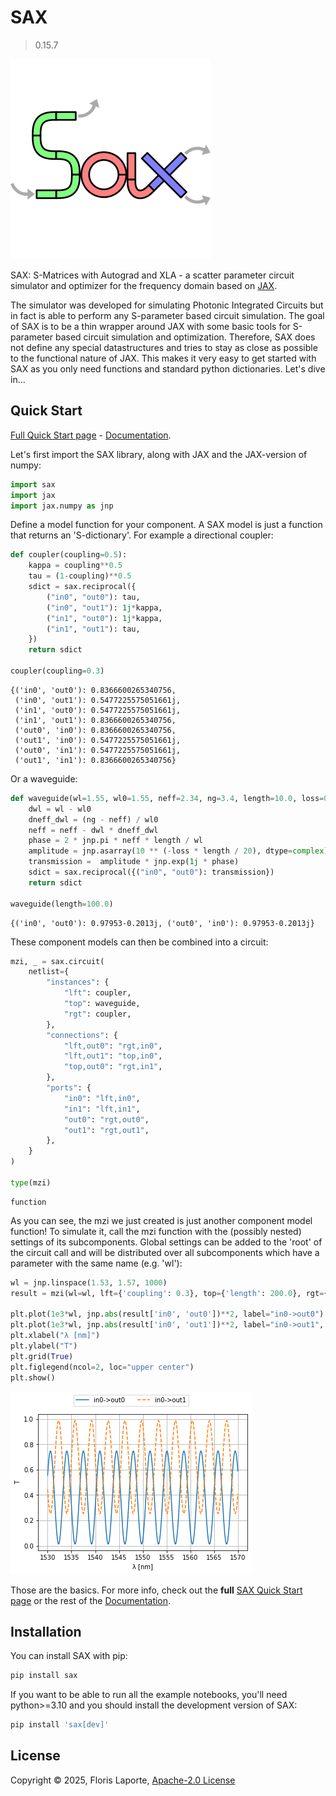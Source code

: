 # SAX

> 0.15.7

![SAX LOGO](docs/assets/logo.svg)

SAX: S-Matrices with Autograd and XLA - a scatter parameter circuit simulator and
optimizer for the frequency domain based on [JAX](https://github.com/google/jax).

The simulator was developed for simulating Photonic Integrated Circuits but in fact is
able to perform any S-parameter based circuit simulation. The goal of SAX is to be a
thin wrapper around JAX with some basic tools for S-parameter based circuit simulation
and optimization. Therefore, SAX does not define any special datastructures and tries to
stay as close as possible to the functional nature of JAX. This makes it very easy to
get started with SAX as you only need functions and standard python dictionaries. Let's
dive in...

## Quick Start

[Full Quick Start page](https://flaport.github.io/sax/nbs/examples/01_quick_start) - [Documentation](https://flaport.github.io/sax).

Let's first import the SAX library, along with JAX and the JAX-version of numpy:

```python
import sax
import jax
import jax.numpy as jnp
```

Define a model function for your component. A SAX model is just a function that returns
an 'S-dictionary'. For example a directional coupler:

```python
def coupler(coupling=0.5):
    kappa = coupling**0.5
    tau = (1-coupling)**0.5
    sdict = sax.reciprocal({
        ("in0", "out0"): tau,
        ("in0", "out1"): 1j*kappa,
        ("in1", "out0"): 1j*kappa,
        ("in1", "out1"): tau,
    })
    return sdict

coupler(coupling=0.3)
```

    {('in0', 'out0'): 0.8366600265340756,
     ('in0', 'out1'): 0.5477225575051661j,
     ('in1', 'out0'): 0.5477225575051661j,
     ('in1', 'out1'): 0.8366600265340756,
     ('out0', 'in0'): 0.8366600265340756,
     ('out1', 'in0'): 0.5477225575051661j,
     ('out0', 'in1'): 0.5477225575051661j,
     ('out1', 'in1'): 0.8366600265340756}

Or a waveguide:

```python
def waveguide(wl=1.55, wl0=1.55, neff=2.34, ng=3.4, length=10.0, loss=0.0):
    dwl = wl - wl0
    dneff_dwl = (ng - neff) / wl0
    neff = neff - dwl * dneff_dwl
    phase = 2 * jnp.pi * neff * length / wl
    amplitude = jnp.asarray(10 ** (-loss * length / 20), dtype=complex)
    transmission =  amplitude * jnp.exp(1j * phase)
    sdict = sax.reciprocal({("in0", "out0"): transmission})
    return sdict

waveguide(length=100.0)
```

    {('in0', 'out0'): 0.97953-0.2013j, ('out0', 'in0'): 0.97953-0.2013j}

These component models can then be combined into a circuit:

```python
mzi, _ = sax.circuit(
    netlist={
        "instances": {
            "lft": coupler,
            "top": waveguide,
            "rgt": coupler,
        },
        "connections": {
            "lft,out0": "rgt,in0",
            "lft,out1": "top,in0",
            "top,out0": "rgt,in1",
        },
        "ports": {
            "in0": "lft,in0",
            "in1": "lft,in1",
            "out0": "rgt,out0",
            "out1": "rgt,out1",
        },
    }
)

type(mzi)
```

    function

As you can see, the mzi we just created is just another component model function! To simulate it, call the mzi function with the (possibly nested) settings of its subcomponents. Global settings can be added to the 'root' of the circuit call and will be distributed over all subcomponents which have a parameter with the same name (e.g. 'wl'):

```python
wl = jnp.linspace(1.53, 1.57, 1000)
result = mzi(wl=wl, lft={'coupling': 0.3}, top={'length': 200.0}, rgt={'coupling': 0.8})

plt.plot(1e3*wl, jnp.abs(result['in0', 'out0'])**2, label="in0->out0")
plt.plot(1e3*wl, jnp.abs(result['in0', 'out1'])**2, label="in0->out1", ls="--")
plt.xlabel("λ [nm]")
plt.ylabel("T")
plt.grid(True)
plt.figlegend(ncol=2, loc="upper center")
plt.show()
```

![output](docs/assets/output_10_0.png)

Those are the basics. For more info, check out the **full**
[SAX Quick Start page](https://flaport.github.io/sax/nbs/examples/01_quick_start) or the rest of the [Documentation](https://flaport.github.io/sax).

## Installation

You can install SAX with pip:

```sh
pip install sax
```

If you want to be able to run all the example notebooks, you'll need python>=3.10 and
you should install the development version of SAX:

```sh
pip install 'sax[dev]'
```

## License

Copyright © 2025, Floris Laporte, [Apache-2.0 License](https://github.com/flaport/sax/blob/master/LICENSE)
